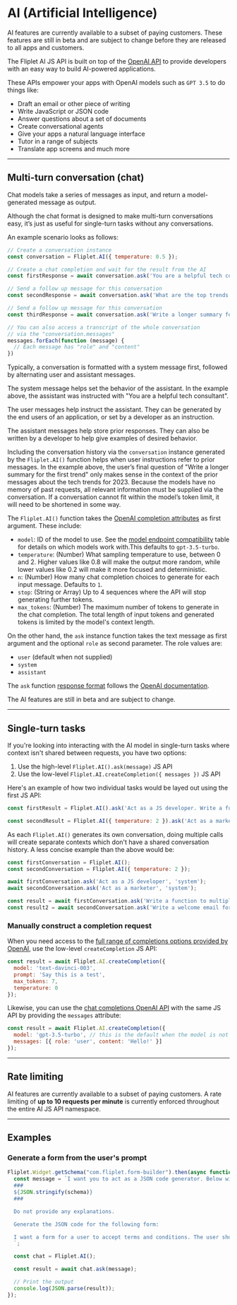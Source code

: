 # AI (Artificial Intelligence)

<p class="warning">AI features are currently available to a subset of paying customers. These features are still in beta and are subject to change before they are released to all apps and customers.</p>

The Fliplet AI JS API is built on top of the [OpenAI API](https://openai.com/docs/api-reference/) to provide developers with an easy way to build AI-powered applications.

These APIs empower your apps with OpenAI models such as `GPT 3.5` to do things like:

- Draft an email or other piece of writing
- Write JavaScript or JSON code
- Answer questions about a set of documents
- Create conversational agents
- Give your apps a natural language interface
- Tutor in a range of subjects
- Translate app screens and much more

---

## Multi-turn conversation (chat)

Chat models take a series of messages as input, and return a model-generated message as output.

Although the chat format is designed to make multi-turn conversations easy, it’s just as useful for single-turn tasks without any conversations.

An example scenario looks as follows:

```js
// Create a conversation instance
const conversation = Fliplet.AI({ temperature: 0.5 });

// Create a chat completion and wait for the result from the AI
const firstResponse = await conversation.ask('You are a helpful tech consultant.', 'system');

// Send a follow up message for this conversation
const secondResponse = await conversation.ask('What are the top trends for 2023?');

// Send a follow up message for this conversation
const thirdResponse = await conversation.ask('Write a longer summary for the first trend.');

// You can also access a transcript of the whole conversation
// via the "conversation.messages"
messages.forEach(function (message) {
  // Each message has "role" and "content"
})
```

Typically, a conversation is formatted with a system message first, followed by alternating user and assistant messages.

The system message helps set the behavior of the assistant. In the example above, the assistant was instructed with "You are a helpful tech consultant".

The user messages help instruct the assistant. They can be generated by the end users of an application, or set by a developer as an instruction.

The assistant messages help store prior responses. They can also be written by a developer to help give examples of desired behavior.

Including the conversation history via the `conversation` instance generated by the `Fliplet.AI()` function helps when user instructions refer to prior messages. In the example above, the user’s final question of "Write a longer summary for the first trend" only makes sense in the context of the prior messages about the tech trends for 2023. Because the models have no memory of past requests, all relevant information must be supplied via the conversation. If a conversation cannot fit within the model’s token limit, it will need to be shortened in some way.

The `Fliplet.AI()` function takes the [OpenAI completion attributes](https://platform.openai.com/docs/api-reference/chat/create) as first argument. These include:

- `model`: ID of the model to use. See the [model endpoint compatibility](https://platform.openai.com/docs/models/model-endpoint-compatibility) table for details on which models work with.This defaults to `gpt-3.5-turbo`.
- `temperature`: (Number) What sampling temperature to use, between 0 and 2. Higher values like 0.8 will make the output more random, while lower values like 0.2 will make it more focused and deterministic.
- `n`: (Number) How many chat completion choices to generate for each input message. Defaults to `1`.
- `stop`: (String or Array) Up to 4 sequences where the API will stop generating further tokens.
- `max_tokens`: (Number) The maximum number of tokens to generate in the chat completion. The total length of input tokens and generated tokens is limited by the model's context length.

On the other hand, the `ask` instance function takes the text message as first argument and the optional `role` as second parameter. The role values are:

- `user` (default when not supplied)
- `system`
- `assistant`

The `ask` function [response format](https://platform.openai.com/docs/guides/chat/response-format) follows the [OpenAI documentation](https://platform.openai.com/docs/guides/chat/response-format).

<p class="warning">The AI features are still in beta and are subject to change.</p>

---

## Single-turn tasks

If you're looking into interacting with the AI model in single-turn tasks where context isn't shared between requests, you have two options:

1. Use the high-level `Fliplet.AI().ask(message)` JS API
2. Use the low-level `Fliplet.AI.createCompletion({ messages })` JS API

Here's an example of how two individual tasks would be layed out using the first JS API:

```js
const firstResult = Fliplet.AI().ask('Act as a JS developer. Write a function to multiply two numbers.');

const secondResult = Fliplet.AI({ temperature: 2 }).ask('Act as a marketer. Write a welcome email for users that signed up to my website.');
```

As each `Fliplet.AI()` generates its own conversation, doing multiple calls will create separate contexts which don't have a shared conversation history. A less concise example than the above would be:

```js
const firstConversation = Fliplet.AI();
const secondConversation = Fliplet.AI({ temperature: 2 });

await firstConversation.ask('Act as a JS developer', 'system');
await secondConversation.ask('Act as a marketer', 'system');

const result = await firstConversation.ask('Write a function to multiply two numbers');
const result2 = await secondConversation.ask('Write a welcome email for users that signed up to my website');
```

### Manually construct a completion request

When you need access to the [full range of completions options provided by OpenAI](https://platform.openai.com/docs/api-reference/completions/create), use the low-level `createCompletion` JS API:

```js
const result = await Fliplet.AI.createCompletion({
  model: 'text-davinci-003',
  prompt: 'Say this is a test',
  max_tokens: 7,
  temperature: 0
});
```

Likewise, you can use the [chat completions OpenAI API](https://platform.openai.com/docs/api-reference/chat/create) with the same JS API by providing the `messages` attribute:

```js
const result = await Fliplet.AI.createCompletion({
  model: 'gpt-3.5-turbo', // this is the default when the model is not provided
  messages: [{ role: 'user', content: 'Hello!' }]
});
```

---

## Rate limiting

AI features are currently available to a subset of paying customers. A rate limiting of **up to 10 requests per minute** is currently enforced throughout the entire AI JS API namespace.

---

## Examples

### Generate a form from the user's prompt

```js
Fliplet.Widget.getSchema("com.fliplet.form-builder").then(async function (schema) {
  const message = `I want you to act as a JSON code generator. Below within ### you will find the a JSON schema of a Form Builder widget. This is the schema that defines the structure of the JSON code that is used to generate the form. The schema is as follows:
  ###
  ${JSON.stringify(schema)}
  ###

  Do not provide any explanations.

  Generate the JSON code for the following form:

  I want a form for a user to accept terms and conditions. The user should type their name and age. 18 is the minimum age required to submit the form. Add some sample content before the "I agree" and "do not agree" options to accept. Display a nice message to the user once the form is submitted.
  `;

  const chat = Fliplet.AI();

  const result = await chat.ask(message);

  // Print the output
  console.log(JSON.parse(result));
});
```